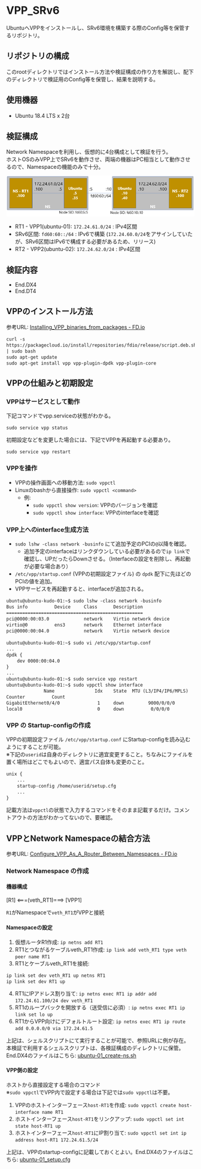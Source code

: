 # VPP_SRv6

UbuntuへVPPをインストールし、SRv6環境を構築する際のConfig等を保管するリポジトリ。

## リポジトリの構成
このrootディレクトリではインストール方法や検証構成の作り方を解説し、配下のディレクトリで検証用のConfig等を保管し、結果を説明する。

## 使用機器
* Ubuntu 18.4 LTS x 2台

## 検証構成
Network Namespaceを利用し、仮想的に4台構成として検証を行う。\
ホストOSのみVPP上でSRv6を動作させ、両端の機器はPC相当として動作させるので、Namespaceの機能のみで十分。

![NWD](./VPP_SRv6_NWDv4.png)

* RT1 - VPP1(ubuntu-01): ```172.24.61.0/24``` : IPv4区間
* SRv6区間: ```fd60:60::/64``` : IPv6で構築 (```172.24.60.0/24```をアサインしていたが、SRv6区間はIPv6で構成する必要があるため、リリース)
* RT2 - VPP2(ubuntu-02): ```172.24.62.0/24``` : IPv4区間


## 検証内容
* End.DX4
* End.DT4


## VPPのインストール方法
参考URL: [Installing_VPP_binaries_from_packages - FD.io](https://wiki.fd.io/view/VPP/Installing_VPP_binaries_from_packages#Ubuntu.2FDebian)

```
curl -s https://packagecloud.io/install/repositories/fdio/release/script.deb.sh | sudo bash
sudo apt-get update
sudo apt-get install vpp vpp-plugin-dpdk vpp-plugin-core
```

## VPPの仕組みと初期設定

### VPPはサービスとして動作
下記コマンドでvpp.serviceの状態がわかる。
```
sudo service vpp status
```
初期設定などを変更した場合には、下記でVPPを再起動する必要あり。
```
sudo service vpp restart
```

### VPPを操作
* VPPの操作画面への移動方法: ```sudo vppctl``` 
* Linuxのbashから直接操作: ```sudo vppctl <command>``` 
  * 例: 
    * ```sudo vppctl show version```: VPPのバージョンを確認
    * ```sudo vppctl show interface```: VPPのinterfaceを確認

### VPP上へのinterface生成方法
* ```sudo lshw -class network -businfo``` にて追加予定のPCIの```@```以降を確認。
  * 追加予定のinterfaceはリンクダウンしている必要があるので```ip link```で確認し、UPだったらDownさせる。（Interfaceの設定を削除し、再起動が必要な場合あり）
* ```/etc/vpp/startup.conf``` (VPPの初期設定ファイル) の ```dpdk``` 配下に先ほどのPCIの値を追加。
* VPPサービスを再起動すると、interfaceが追加される。
```
ubuntu@ubuntu-kudo-01:~$ sudo lshw -class network -businfo
Bus info          Device     Class      Description
===================================================
pci@0000:00:03.0             network    Virtio network device
virtio@0          ens3       network    Ethernet interface
pci@0000:00:04.0             network    Virtio network device

ubuntu@ubuntu-kudo-01:~$ sudo vi /etc/vpp/startup.conf
...
dpdk {
	dev 0000:00:04.0
}
...
ubuntu@ubuntu-kudo-01:~$ sudo service vpp restart
ubuntu@ubuntu-kudo-01:~$ sudo vppctl show interface
              Name               Idx    State  MTU (L3/IP4/IP6/MPLS)     Counter          Count
GigabitEthernet0/4/0              1     down         9000/0/0/0
local0                            0     down          0/0/0/0
```

### VPP の Startup-configの作成
VPPの初期設定ファイル ```/etc/vpp/startup.conf``` にStartup-configを読み込むようにすることが可能。\
※下記の```userid```は自身のディレクトリに適宜変更すること。ちなみにファイルを置く場所はどこでもよいので、適宜パス自体も変更のこと。
```
unix {
	...
	startup-config /home/userid/setup.cfg
	...
}
```

記載方法は```vppctl```の状態で入力するコマンドをそのまま記載するだけ。コメントアウトの方法がわかってないので、要確認。


## VPPとNetwork Namespaceの結合方法
参考URL: [Configure_VPP_As_A_Router_Between_Namespaces - FD.io](https://wiki.fd.io/view/VPP/Configure_VPP_As_A_Router_Between_Namespaces)

### Network Namespace の作成

#### 機器構成
[R1] <===(veth_RT1)===> [VPP1]

```R1```がNamespaceで```veth_RT1```がVPPと接続

#### Namespaceの設定
1. 仮想ルータR1作成: ```ip netns add RT1```
2. RT1とつながるケーブルveth_RT1作成: ```ip link add veth_RT1 type veth peer name RT1```
3. RT1とケーブルveth_RT1を接続: 
```
ip link set dev veth_RT1 up netns RT1
ip link set dev RT1 up
```
4. RT1にIPアドレス割り当て: ```ip netns exec RT1 ip addr add 172.24.61.100/24 dev veth_RT1```
5. RT1のループバックを開放する（送受信に必須）: ```ip netns exec RT1 ip link set lo up```
6. RT1からVPP向けにデフォルトルート設定: ```ip netns exec RT1 ip route add 0.0.0.0/0 via 172.24.61.5```

上記は、シェルスクリプトにて実行することが可能で、参照URLに例が存在。\
本検証で利用するシェルスクリプトは、各検証構成のディレクトリに保管。End.DX4のファイルはこちら: [ubuntu-01_create-ns.sh](./EndDX4/ubuntu-01_create-ns.sh)

#### VPP側の設定
ホストから直接設定する場合のコマンド\
※```sudo vppctl```でVPP内で設定する場合は下記では```sudo vppctl```は不要。
1. VPPのホストインターフェース```host-RT1```を作成: ```sudo vppctl create host-interface name RT1```
2. ホストインターフェース```host-RT1```をリンクアップ: ```sudo vppctl set int state host-RT1 up```
3. ホストインターフェース```host-RT1```にIP割り当て: ```sudo vppctl set int ip address host-RT1 172.24.61.5/24```

上記は、VPPのstartup-configに記載しておくとよい。End.DX4のファイルはこちら: [ubuntu-01_setup.cfg](./EndDX4/ubuntu-01_setup.cfg)
